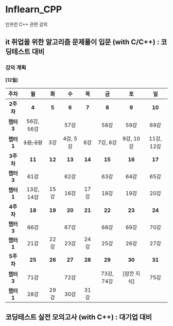 # Inflearn_CPP
인프런 C++ 관련 강의

## it 취업을 위한 알고리즘 문제풀이 입문 (with C/C++) : 코딩테스트 대비

### 강의 계획
**[12월]**

|주차|월|화|수|목|금|토|일|
|:--:|:--:|:--:|:--:|:--:|:--:|:--:|:--:|
|**2주차**|**4**|**5**|**6**|**7**|**8**|**9**|**10**|
|**챕터3**|56강, 56강||57강||58강|59강|69강|
|**챕터1**|~~1강, 2강~~|3강|4강, 5강|6강|7강, 8강|9강, 10강|11강, 12강|
|**3주차**|**11**|**12**|**13**|**14**|**15**|**16**|**17**|
|**챕터3**|61강||62강||63강|64강|65강|
|**챕터1**|13강, 14강|15강|16강|17강|18강|19강|20강|
|**4주차**|**18**|**19**|**20**|**21**|**22**|**23**|**24**|
|**챕터3**|66강||67강||68강|69강|70강|
|**챕터1**|21강|22강|23강|24강|25강|26강|27강|
|**5주차**|**25**|**26**|**27**|**28**|**29**|**30**|**31**|
|**챕터3**|71강||72강||73강, 74강|[잠깐 지식]|75강|
|**챕터1**|28강|29강|30강|31강||||




## 코딩테스트 실전 모의고사 (with C++) : 대기업 대비


